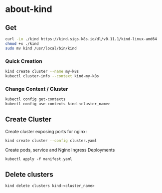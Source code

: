 # about-kind

## Get

```bash
curl -Lo ./kind https://kind.sigs.k8s.io/dl/v0.11.1/kind-linux-amd64
chmod +x ./kind
sudo mv kind /usr/local/bin/kind
```

### Quick Creation

```bash
kind create cluster --name my-k8s
kubectl cluster-info --context kind-my-k8s
```

### Change Context / Cluster

```bash
kubectl config get-contexts
kubectl config use-contexts kind-<cluster_name>
```

## Create Cluster

Create cluster exposing ports for nginx:

```bash
kind create cluster --config cluster.yaml
```

Create pods, service and Nginx Ingress Deployments

```
kubectl apply -f manifest.yaml
```

## Delete clusters
```
kind delete clusters kind-<cluster_name>
```